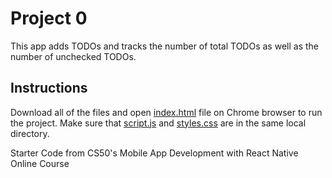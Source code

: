 # Project 0

This app adds TODOs and tracks the number of total
TODOs as well as the number of unchecked TODOs.

## Instructions
Download all of the files and open [index.html](/script.js) file on Chrome browser to run the project.
Make sure that [script.js](/script.js) and [styles.css](/styles.css)
are in the same local directory. 

Starter Code from CS50's Mobile App Development with React Native Online Course
